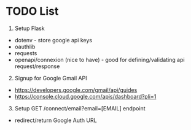 # TODO List

1. Setup Flask
  - dotenv - store google api keys
  - oauthlib
  - requests
  - openapi/connexion (nice to have) - good for defining/validating api request/response

2. Signup for Google Gmail API
  - https://developers.google.com/gmail/api/guides
  - https://console.cloud.google.com/apis/dashboard?pli=1

3. Setup  GET /connect/email?email=[EMAIL] endpoint

  - redirect/return Google Auth URL



